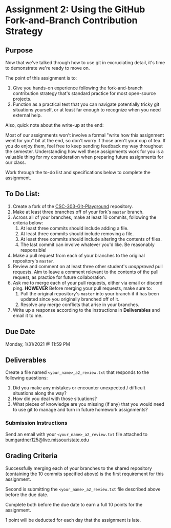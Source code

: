 # Assignment 2: Using the GitHub Fork-and-Branch Contribution Strategy

## Purpose
Now that we've talked through how to use git in excruciating detail, it's time to demonstrate we're
ready to move on.

The point of this assignment is to:
 1. Give you hands-on experience following the fork-and-branch contribution strategy that's 
    standard practice for most open-source projects.
 2. Function as a practical test that you can navigate potentially tricky git situations yourself,
    or at least far enough to recognize when you need external help.

Also, quick note about the write-up at the end:

Most of our assignments won't involve a formal "write how this assignment went for you" bit at the
end, so don't worry if those aren't your cup of tea. If you do enjoy them, feel free to keep 
sending feedback my way throughout the semester. Understanding how well these assignments work for
you is a valuable thing for my consideration when preparing future assignments for our class.

Work through the to-do list and specifications below to complete the assignment.

## To Do List:
 1. Create a fork of the [CSC-303-Git-Playground](https://github.com/SamBumgardner/CSC-303-Git-Playground) 
   repository.
 2. Make at least three branches off of your fork's `master` branch.
 3. Across all of your branches, make at least 10 commits, following the criteria below:
    1. At least three commits should include adding a file.
    2. At least three commits should include removing a file.
    3. At least three commits should include altering the contents of files.
    4. The last commit can involve whatever you'd like. Be reasonably responsible!
 4. Make a pull request from each of your branches to the original repository's `master`.
 5. Review and comment on at least three other student's *unapproved* pull requests. 
   Aim to leave a comment relevant to the contents of the pull request, as practice for future 
   collaboration.
 6. Ask me to merge each of your pull requests, either via email or discord ping. 
   **HOWEVER** Before merging your pull requests, make sure to:
    1. Pull the original repository's `master` into your branch if it has been updated since you 
       originally branched off of it.
    2. Resolve any merge conflicts that arise in your branches.
 7. Write up a response according to the instructions in **Deliverables** and email it to me.

## Due Date 
Monday, 1/31/2021 @ 11:59 PM 

## Deliverables 
Create a file named `<your_name>_a2_review.txt` that responds to the following questions:

 1. Did you make any mistakes or encounter unexpected / difficult situations along the way?
 2. How did you deal with those situations?
 3. What pieces of knowledge are you missing (if any) that you would need to use git to manage and 
    turn in future homework assignments?

### Submission Instructions
Send an email with your `<your_name>_a2_review.txt` file attached to 
bumgardner125@live.missouristate.edu

## Grading Criteria
Successfully merging each of your branches to the shared repository (containing the 10 commits 
specified above) is the first requirement for this assignment. 

Second is submitting the `<your_name>_a2_review.txt` file described above before the due date.

Complete both before the due date to earn a full 10 points for the assignment.

1 point will be deducted for each day that the assignment is late.

